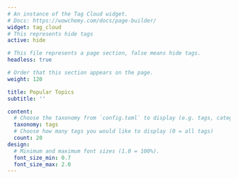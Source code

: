 ```yaml
---
# An instance of the Tag Cloud widget.
# Docs: https://wowchemy.com/docs/page-builder/
widget: tag_cloud
# This represents hide tags
active: hide

# This file represents a page section, false means hide tags.
headless: true

# Order that this section appears on the page.
weight: 120

title: Popular Topics
subtitle: ''

content:
  # Choose the taxonomy from `config.toml` to display (e.g. tags, categories)
  taxonomy: tags
  # Choose how many tags you would like to display (0 = all tags)
  count: 20
design:
  # Minimum and maximum font sizes (1.0 = 100%).
  font_size_min: 0.7
  font_size_max: 2.0
---
```

